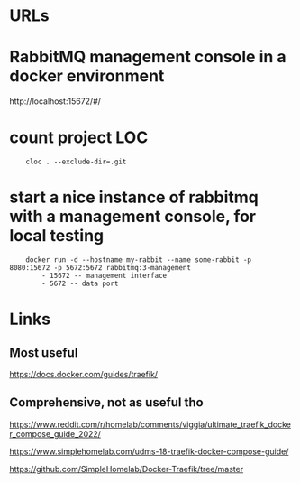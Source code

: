 # URLs

# RabbitMQ management console in a docker environment
http://localhost:15672/#/

# count project LOC
```
    cloc . --exclude-dir=.git   
```

# start a nice instance of rabbitmq with a management console, for local testing
```
    docker run -d --hostname my-rabbit --name some-rabbit -p 8080:15672 -p 5672:5672 rabbitmq:3-management
        - 15672 -- management interface
        - 5672 -- data port
```


# Links
## Most useful
https://docs.docker.com/guides/traefik/

## Comprehensive, not as useful tho
https://www.reddit.com/r/homelab/comments/viggia/ultimate_traefik_docker_compose_guide_2022/

https://www.simplehomelab.com/udms-18-traefik-docker-compose-guide/

https://github.com/SimpleHomelab/Docker-Traefik/tree/master
